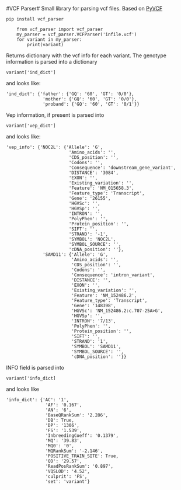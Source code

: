 #VCF Parser#
Small library for parsing vcf files. Based on [PyVCF](https://github.com/jamescasbon/PyVCF)

    pip install vcf_parser

```python3
    from vcf_parser import vcf_parser
    my_parser = vcf_parser.VCFParser('infile.vcf')
    for variant in my_parser:
        print(variant)
```

Returns dictionary with the vcf info for each variant.
The genotype information is parsed into a dictionary

    variant['ind_dict']

and looks like:

    'ind_dict': {'father': {'GQ': '60', 'GT': '0/0'},
                  'mother': {'GQ': '60', 'GT': '0/0'},
                  'proband': {'GQ': '60', 'GT': '0/1'}}


Vep information, if present is parsed into

    variant['vep_dict']

and looks like:

    'vep_info': {'NOC2L': {'Allele': 'G',
                            'Amino_acids': '',
                            'CDS_position': '',
                            'Codons': '',
                            'Consequence': 'downstream_gene_variant',
                            'DISTANCE': '3084',
                            'EXON': '',
                            'Existing_variation': '',
                            'Feature': 'NM_015658.3',
                            'Feature_type': 'Transcript',
                            'Gene': '26155',
                            'HGVSc': '',
                            'HGVSp': '',
                            'INTRON': '',
                            'PolyPhen': '',
                            'Protein_position': '',
                            'SIFT': '',
                            'STRAND': '-1',
                            'SYMBOL': 'NOC2L',
                            'SYMBOL_SOURCE': '',
                            'cDNA_position': ''},
                  'SAMD11': {'Allele': 'G',
                             'Amino_acids': '',
                             'CDS_position': '',
                             'Codons': '',
                             'Consequence': 'intron_variant',
                             'DISTANCE': '',
                             'EXON': '',
                             'Existing_variation': '',
                             'Feature': 'NM_152486.2',
                             'Feature_type': 'Transcript',
                             'Gene': '148398',
                             'HGVSc': 'NM_152486.2:c.707-25A>G',
                             'HGVSp': '',
                             'INTRON': '7/13',
                             'PolyPhen': '',
                             'Protein_position': '',
                             'SIFT': '',
                             'STRAND': '1',
                             'SYMBOL': 'SAMD11',
                             'SYMBOL_SOURCE': '',
                             'cDNA_position': ''}}

INFO field is parsed into 

    variant['info_dict]

and looks like

    'info_dict': {'AC': '1',
                   'AF': '0.167',
                   'AN': '6',
                   'BaseQRankSum': '2.286',
                   'DB': True,
                   'DP': '1306',
                   'FS': '1.539',
                   'InbreedingCoeff': '0.1379',
                   'MQ': '39.83',
                   'MQ0': '0',
                   'MQRankSum': '-2.146',
                   'POSITIVE_TRAIN_SITE': True,
                   'QD': '29.57',
                   'ReadPosRankSum': '0.897',
                   'VQSLOD': '4.52',
                   'culprit': 'FS',
                   'set': 'variant'}


